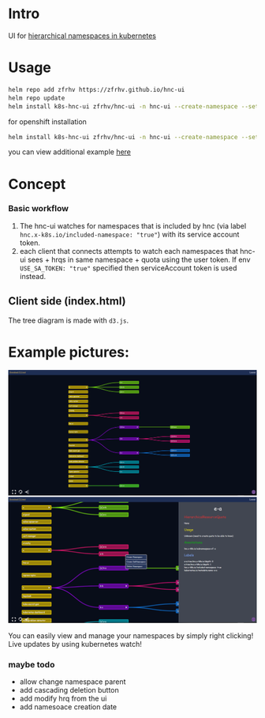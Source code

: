 # Intro
UI for [hierarchical namespaces in kubernetes](https://github.com/kubernetes-sigs/hierarchical-namespaces)

# Usage
```bash
helm repo add zfrhv https://zfrhv.github.io/hnc-ui
helm repo update
helm install k8s-hnc-ui zfrhv/hnc-ui -n hnc-ui --create-namespace --set k8s.ingress.host=hnc.test
```
for openshift installation
```bash
helm install k8s-hnc-ui zfrhv/hnc-ui -n hnc-ui --create-namespace --set ocp.ingress.host=hnc.test --set openshift=true
```
you can view additional example [here](./charts/hnc-ui/examples)

# Concept
### Basic workflow
1. The hnc-ui watches for namespaces that is included by hnc (via label `hnc.x-k8s.io/included-namespace: "true"`) with its service account token.
2. each client that connects attempts to watch each namespaces that hnc-ui sees + hrqs in same namespace + quota using the user token. If env `USE_SA_TOKEN: "true"` specified then serviceAccount token is used instead.

## Client side (index.html)
The tree diagram is made with `d3.js`.  

# Example pictures:
![hnc example 1 image](docs/hnc.png)
![hnc example 2 image](docs/hnc2.png)

You can easily view and manage your namespaces by simply right clicking!  
Live updates by using kubernetes watch!

### maybe todo
- allow change namespace parent
- add cascading deletion button
- add modify hrq from the ui
- add namesoace creation date
